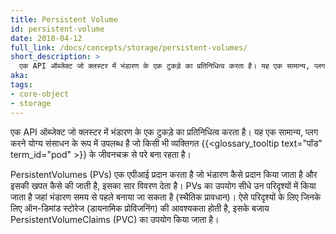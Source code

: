 ```yaml
---
title: Persistent Volume
id: persistent-volume
date: 2018-04-12
full_link: /docs/concepts/storage/persistent-volumes/
short_description: >
  एक API ऑब्जेक्ट जो क्लस्टर में भंडारण के एक टुकड़े का प्रतिनिधित्व करता है। यह एक सामान्य, प्लग करने योग्य संसाधन के रूप में उपलब्ध है जो किसी भी व्यक्तिगत पॉड के जीवनचक्र से परे बना रहता है।
aka: 
tags:
- core-object
- storage
---
```

 एक API ऑब्जेक्ट जो क्लस्टर में भंडारण के एक टुकड़े का प्रतिनिधित्व करता है। यह एक सामान्य, प्लग करने योग्य संसाधन के रूप में उपलब्ध है जो किसी भी व्यक्तिगत {{<glossary_tooltip text="पॉड" term_id="pod" >}} के जीवनचक्र से परे बना रहता है।


<!--more--> 

PersistentVolumes (PVs) एक एपीआई प्रदान करता है जो भंडारण कैसे प्रदान किया जाता है और इसकी खपत कैसे की जाती है, इसका सार विवरण देता है।
PVs का उपयोग सीधे उन परिदृश्यों में किया जाता है जहां भंडारण समय से पहले बनाया जा सकता है (स्थैतिक प्रावधान)।
ऐसे परिदृश्यों के लिए जिनके लिए ऑन-डिमांड स्टोरेज (डायनामिक प्रोविजनिंग) की आवश्यकता होती है, इसके बजाय PersistentVolumeClaims (PVC) का उपयोग किया जाता है।